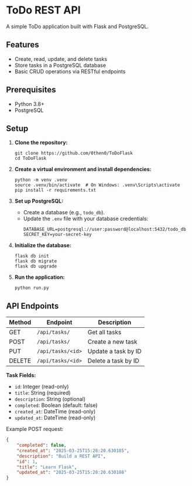 # ToDo REST API

A simple ToDo application built with Flask and PostgreSQL.

## Features

- Create, read, update, and delete tasks
- Store tasks in a PostgreSQL database
- Basic CRUD operations via RESTful endpoints

## Prerequisites

- Python 3.8+
- PostgreSQL

## Setup

1. **Clone the repository:**

   ```
   git clone https://github.com/0then0/ToDoFlask
   cd ToDoFlask
   ```

2. **Create a virtual environment and install dependencies:**

   ```
   python -m venv .venv
   source .venv/bin/activate  # On Windows: .venv\Scripts\activate
   pip install -r requirements.txt
   ```

3. **Set up PostgreSQL:**

   - Create a database (e.g., `todo_db`).
   - Update the `.env` file with your database credentials:
     ```
     DATABASE_URL=postgresql://user:password@localhost:5432/todo_db
     SECRET_KEY=your-secret-key
     ```

4. **Initialize the database:**

   ```
   flask db init
   flask db migrate
   flask db upgrade
   ```

5. **Run the application:**
   ```
   python run.py
   ```

## API Endpoints

| Method | Endpoint          | Description         |
| ------ | ----------------- | ------------------- |
| GET    | `/api/tasks/`     | Get all tasks       |
| POST   | `/api/tasks/`     | Create a new task   |
| PUT    | `/api/tasks/<id>` | Update a task by ID |
| DELETE | `/api/tasks/<id>` | Delete a task by ID |

**Task Fields:**

- `id`: Integer (read-only)
- `title`: String (required)
- `description`: String (optional)
- `completed`: Boolean (default: false)
- `created_at`: DateTime (read-only)
- `updated_at`: DateTime (read-only)

Example POST request:

```json
{
	"completed": false,
	"created_at": "2025-03-25T15:28:20.630185",
	"description": "Build a REST API",
	"id": 1,
	"title": "Learn Flask",
	"updated_at": "2025-03-25T15:28:20.630188"
}
```
